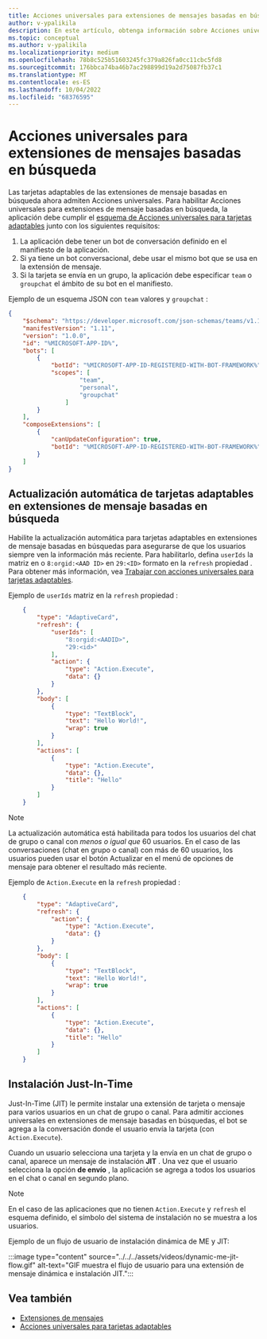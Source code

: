 ```yaml
---
title: Acciones universales para extensiones de mensajes basadas en búsqueda
author: v-ypalikila
description: En este artículo, obtenga información sobre Acciones universales y actualización automática de tarjetas adaptables en extensiones de mensaje basadas en búsquedas.
ms.topic: conceptual
ms.author: v-ypalikila
ms.localizationpriority: medium
ms.openlocfilehash: 78b8c525b51603245fc379a826fa0cc11cbc5fd8
ms.sourcegitcommit: 176bbca74ba46b7ac298899d19a2d75087fb37c1
ms.translationtype: MT
ms.contentlocale: es-ES
ms.lasthandoff: 10/04/2022
ms.locfileid: "68376595"
---
```

# <a name="universal-actions-for-search-based-message-extensions"></a>Acciones universales para extensiones de mensajes basadas en búsqueda

Las tarjetas adaptables de las extensiones de mensaje basadas en búsqueda ahora admiten Acciones universales. Para habilitar Acciones universales para extensiones de mensaje basadas en búsqueda, la aplicación debe cumplir el [esquema de Acciones universales para tarjetas adaptables](../../../task-modules-and-cards/cards/Universal-actions-for-adaptive-cards/Work-with-Universal-Actions-for-Adaptive-Cards.md#schema-for-universal-actions-for-adaptive-cards) junto con los siguientes requisitos:

1. La aplicación debe tener un bot de conversación definido en el manifiesto de la aplicación.
1. Si ya tiene un bot conversacional, debe usar el mismo bot que se usa en la extensión de mensaje.
1. Si la tarjeta se envía en un grupo, la aplicación debe especificar `team` o `groupchat` el ámbito de su bot en el manifiesto.

Ejemplo de un esquema JSON con `team` valores y `groupchat` :

```json
{
    "$schema": "https://developer.microsoft.com/json-schemas/teams/v1.11/MicrosoftTeams.schema.json",
    "manifestVersion": "1.11",
    "version": "1.0.0",
    "id": "%MICROSOFT-APP-ID%",
    "bots": [
        {
            "botId": "%MICROSOFT-APP-ID-REGISTERED-WITH-BOT-FRAMEWORK%",
            "scopes": [
                    "team",
                    "personal",
                    "groupchat"
                ]
        }
    ],
    "composeExtensions": [
        {
            "canUpdateConfiguration": true,
            "botId": "%MICROSOFT-APP-ID-REGISTERED-WITH-BOT-FRAMEWORK%", // Use the same bot as what is specified in the bots section above
        }
    ]
}
```

## <a name="automatic-refresh-for-adaptive-cards-in-search-based-message-extensions"></a>Actualización automática de tarjetas adaptables en extensiones de mensaje basadas en búsqueda

Habilite la actualización automática para tarjetas adaptables en extensiones de mensaje basadas en búsquedas para asegurarse de que los usuarios siempre ven la información más reciente. Para habilitarlo, defina `userIds` la matriz en o `8:orgid:<AAD ID>` en `29:<ID>` formato en la `refresh` propiedad . Para obtener más información, vea [Trabajar con acciones universales para tarjetas adaptables](../../../task-modules-and-cards/cards/Universal-actions-for-adaptive-cards/Work-with-Universal-Actions-for-Adaptive-Cards.md#user-ids-in-refresh).

Ejemplo de `userIds` matriz en la `refresh` propiedad :

```json
    {
        "type": "AdaptiveCard",
        "refresh": {
            "userIds": [
                "8:orgid:<AADID>",
                "29:<id>"
            ],
            "action": {
                "type": "Action.Execute",
                "data": {}
            }
        },
        "body": [
            {
                "type": "TextBlock",
                "text": "Hello World!",
                "wrap": true
            }
        ],
        "actions": [
            {
                "type": "Action.Execute",
                "data": {},
                "title": "Hello"
            }
        ]
    }
```

> [!NOTE]
> La actualización automática está habilitada para todos los usuarios del chat de grupo o canal con *menos o igual que* 60 usuarios. En el caso de las conversaciones (chat en grupo o canal) con más de 60 usuarios, los usuarios pueden usar el botón Actualizar en el menú de opciones de mensaje para obtener el resultado más reciente.

Ejemplo de `Action.Execute` en la `refresh` propiedad :

```json
    {
        "type": "AdaptiveCard",
        "refresh": {
            "action": {
                "type": "Action.Execute",
                "data": {}
            }
        },
        "body": [
            {
                "type": "TextBlock",
                "text": "Hello World!",
                "wrap": true
            }
        ],
        "actions": [
            {
                "type": "Action.Execute",
                "data": {},
                "title": "Hello"
            }
        ]
    }
```

## <a name="just-in-time-install"></a>Instalación Just-In-Time

Just-In-Time (JIT) le permite instalar una extensión de tarjeta o mensaje para varios usuarios en un chat de grupo o canal. Para admitir acciones universales en extensiones de mensaje basadas en búsquedas, el bot se agrega a la conversación donde el usuario envía la tarjeta (con `Action.Execute`).

Cuando un usuario selecciona una tarjeta y la envía en un chat de grupo o canal, aparece un mensaje de instalación **JIT** . Una vez que el usuario selecciona la opción **de envío** , la aplicación se agrega a todos los usuarios en el chat o canal en segundo plano.

> [!NOTE]
> En el caso de las aplicaciones que no tienen `Action.Execute` y `refresh` el esquema definido, el símbolo del sistema de instalación no se muestra a los usuarios.

Ejemplo de un flujo de usuario de instalación dinámica de ME y JIT:

  :::image type="content" source="../../../assets/videos/dynamic-me-jit-flow.gif" alt-text="GIF muestra el flujo de usuario para una extensión de mensaje dinámica e instalación JIT.":::

## <a name="see-also"></a>Vea también

* [Extensiones de mensajes](../../what-are-messaging-extensions.md)
* [Acciones universales para tarjetas adaptables](../../../task-modules-and-cards/cards/Universal-actions-for-adaptive-cards/Overview.md)
